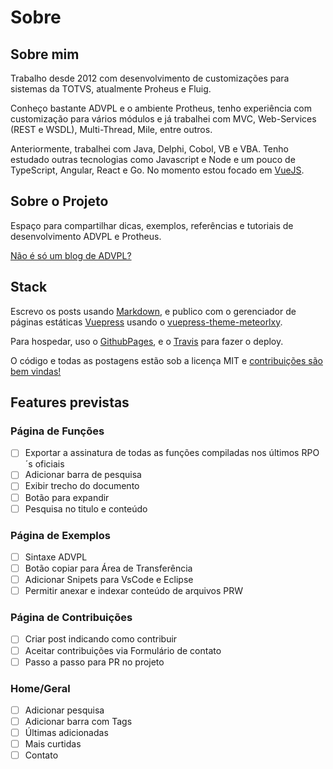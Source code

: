 # Sobre

## Sobre mim

Trabalho desde 2012 com desenvolvimento de customizações para sistemas da TOTVS, atualmente Proheus e Fluig.

Conheço bastante ADVPL e o ambiente Protheus, tenho experiência com customização para vários módulos e já trabalhei com MVC, Web-Services (REST e WSDL), Multi-Thread, Mile, entre outros.

Anteriormente, trabalhei com Java, Delphi, Cobol, VB e VBA. Tenho estudado outras tecnologias como Javascript e Node e um pouco de TypeScript, Angular, React e Go. No momento estou focado em [VueJS](https://vuejs.org/).

## Sobre o Projeto

Espaço para compartilhar dicas, exemplos, referências e tutoriais de desenvolvimento ADVPL e Protheus.

[Não é só um blog de ADVPL?](../_posts/2019-03-01-sobre-o-projeto.md)

## Stack

Escrevo os posts usando [Markdown](https://pt.wikipedia.org/wiki/Markdown), e publico com o gerenciador de páginas estáticas [Vuepress](https://vuepress.vuejs.org) usando o [vuepress-theme-meteorlxy](https://vuepress-theme-meteorlxy.meteorlxy.cn).

Para hospedar, uso o [GithubPages](https://pages.github.com/), e o [Travis](https://travis-ci.org) para fazer o deploy.

O código e todas as postagens estão sob a licença MIT e [contribuições são bem vindas!](https://github.com/tgmti/advpl)

## Features previstas

### Página de Funções

- [ ] Exportar a assinatura de todas as funções compiladas nos últimos RPO´s oficiais
- [ ] Adicionar barra de pesquisa
- [ ] Exibir trecho do documento
- [ ] Botão para expandir
- [ ] Pesquisa no titulo e conteúdo

### Página de Exemplos

- [ ] Sintaxe ADVPL
- [ ] Botão copiar para Área de Transferência
- [ ] Adicionar Snipets para VsCode e Eclipse
- [ ] Permitir anexar e indexar conteúdo de arquivos PRW

### Página de Contribuições

- [ ] Criar post indicando como contribuir
- [ ] Aceitar contribuições via Formulário de contato
- [ ] Passo a passo para PR no projeto

### Home/Geral

- [ ] Adicionar pesquisa
- [ ] Adicionar barra com Tags
- [ ] Últimas adicionadas
- [ ] Mais curtidas
- [ ] Contato
